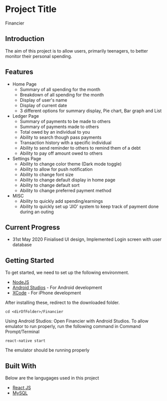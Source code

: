 # Project Title

Financier

## Introduction

The aim of this project is to allow users, primarily teenagers, to better monitor their personal spending.

## Features

* Home Page
  * Summary of all spending for the month
  * Breakdown of all spending for the month 
  * Display of user's name
  * Display of current date
  * 3 different options for summary display, Pie chart, Bar graph and List
* Ledger Page
  * Summary of payments to be made to others
  * Summary of payments made to others
  * Total owed by an individual to you
  * Ability to search though pass payments
  * Transaction history with a specific individual
  * Ability to send reminder to others to remind them of a debt
  * Ability to pay off amount owed to others
* Settings Page
  * Ability to change color theme (Dark mode toggle)
  * Ability to allow for push notification
  * Ability to change font size
  * Ability to change default display in home page
  * Ability to change default sort
  * Ability to change preferred payment method
* MISC
  * Ability to quickly add spending/earnings
  * Ability to quickly set up 'JIO' system to keep track of payment done during an outing

## Current Progress

* 31st May 2020 Finialised UI design, Implemented Login screen with user database

## Getting Started

To get started, we need to set up the following environment.
* [NodeJS](https://nodejs.org/en/)
* [Android Studios](https://developer.android.com/studio) - For Android development
* [XCode](https://developer.apple.com/xcode/) - For iPhone development

After installing these, redirect to the downloaded folder.
```
cd <dirOfFolder>/Financier
```

Using Android Studios:
Open Financier with Android Studios.
To allow emulator to run properly, run the following command in Command Prompt/Terminal
```
react-native start
```

The emulator should be running properly

## Built With

Below are the langugages used in this project
* [React JS](https://reactjs.org/)
* [MySQL](https://www.mysql.com/)

